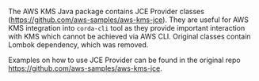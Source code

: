 The AWS KMS Java package contains JCE Provider classes (https://github.com/aws-samples/aws-kms-jce).
They are useful for AWS KMS integration into `corda-cli` tool as they provide important interaction with KMS which
cannot be achieved via AWS CLI.
Original classes contain Lombok dependency, which was removed.

Examples on how to use JCE Provider can be found in the original repo https://github.com/aws-samples/aws-kms-jce.
